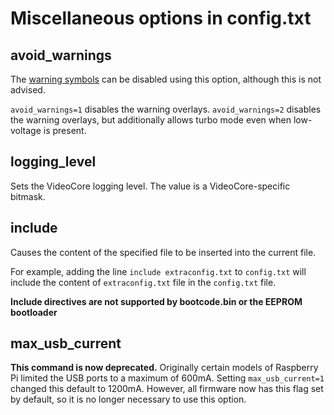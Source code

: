 # Miscellaneous options in config.txt

## avoid_warnings

The [warning symbols](../warning-icons.md) can be disabled using this option, although this is not advised.

`avoid_warnings=1` disables the warning overlays.
`avoid_warnings=2` disables the warning overlays, but additionally allows turbo mode even when low-voltage is present.

## logging_level

Sets the VideoCore logging level. The value is a VideoCore-specific bitmask.

## include

Causes the content of the specified file to be inserted into the current file.

For example, adding the line `include extraconfig.txt` to `config.txt` will include the content of `extraconfig.txt` file in the `config.txt` file.

**Include directives are not supported by bootcode.bin or the EEPROM bootloader**

## max_usb_current

**This command is now deprecated.** Originally certain models of Raspberry Pi limited the USB ports to a maximum of 600mA. Setting `max_usb_current=1` changed this default to 1200mA. However, all firmware now has this flag set by default, so it is no longer necessary to use this option.
